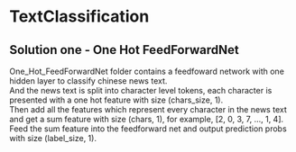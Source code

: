 # TextClassification
## Solution one - One Hot FeedForwardNet  
One_Hot_FeedForwardNet folder contains a feedfoward network with one hidden layer to classify chinese news text.  
And the news text is split into character level tokens, each character is presented with a one hot feature with size (chars_size, 1).  
Then add all the features which represent every character in the news text and get a sum feature with size (chars, 1), for example, [2, 0, 3, 7, ..., 1, 4].  
Feed the sum feature into the feedforward net and output prediction probs with size (label_size, 1).  
